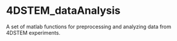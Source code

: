 # 4DSTEM_dataAnalysis
A set of matlab functions for preprocessing and analyzing data from 4DSTEM experiments.
